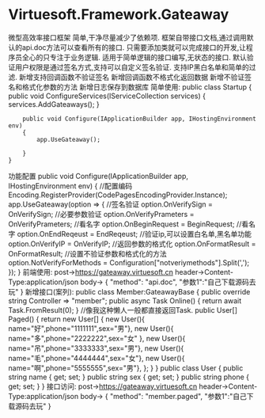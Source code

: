 # Virtuesoft.Framework.Gateaway
微型高效率接口框架 简单,干净尽量减少了依赖项. 框架自带接口文档,通过调用默认的api.doc方法可以查看所有的接口. 只需要添加类就可以完成接口的开发,让程序员全心的只专注于业务逻辑. 适用于简单逻辑的接口编写,无状态的接口. 默认验证用户权限是通过签名方式,支持可以自定义签名验证. 支持IP黑白名单和简单的过滤. 新增支持回调函数不验证签名 新增回调函数不格式化返回数据 新增不验证签名和格式化参数的方法 新增日志保存到数据库
简单使用:
    public class Startup
    {
        public void ConfigureServices(IServiceCollection services)
        {
            services.AddGateaways();
        }

        public void Configure(IApplicationBuilder app, IHostingEnvironment env)
        {
            app.UseGateaway();
            
        }
    }
功能配置
    public void Configure(IApplicationBuilder app, IHostingEnvironment env)
        {
        //配置编码
            Encoding.RegisterProvider(CodePagesEncodingProvider.Instance);
            app.UseGateaway(option => {
            //签名验证
                option.OnVerifySign = OnVerifySign;
                //必要参数验证
                option.OnVerifyPrameters = OnVerifyPrameters;
                //看名字
                option.OnBeginRequest = BeginRequest;
                //看名字
                option.OnEndReqeust = EndReqeust;
                //验证ip,可以设置白名单,黑名单功能
                option.OnVerifyIP = OnVerifyIP;
                //返回参数的格式化
                option.OnFormatResult = OnFormatResult;
                //设置不验证参数和格式化的方法
                option.NotVerifyForMethods = Configuration["notveriymethods"].Split(',');
            });
        }
前端使用:
        post->https://gateaway.virtuesoft.cn
        header->Content-Type:application/json
        body->
        {
    "method": "api.doc",
    "参数1":"自己下载源码去玩"
    }
新增接口(案列):
 public class Member:GateawayBase
    {
        public override string Controller => "member";
        public async Task<int> Online()
        {
            return await Task.FromResult(0);
        }
        //像我这种懒人一般都直接返回Task<Object>.
        public User[] Paged() {
            return new User[] {
                new User(){ name="好",phone="1111111",sex="男"},
                new User(){ name="多",phone="2222222",sex="女" },
                new User(){ name="吊",phone="3333333",sex="男"},
                new User(){ name="毛",phone="4444444",sex="女"},
                new User(){ name="啊",phone="5555555",sex="男"},
            };
        }
    }
    public class User {
        public string name { get; set; }
        public string sex { get; set; }
        public string phone { get; set; }
    }
    接口访问:
    post->https://gateaway.virtuesoft.cn
        header->Content-Type:application/json
        body->
        {
    "method": "member.paged",
    "参数1":"自己下载源码去玩"
    }
